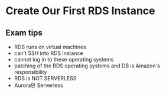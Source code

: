 # Create Our First RDS Instance

## Exam tips

- RDS runs on virtual machines
- can't SSH into RDS instance
- cannot log in to these operating systems
- patching of the RDS operating systems and DB is Amazon's responsibility
- RDS is NOT SERVERLESS
- Aurora만 Serverless
